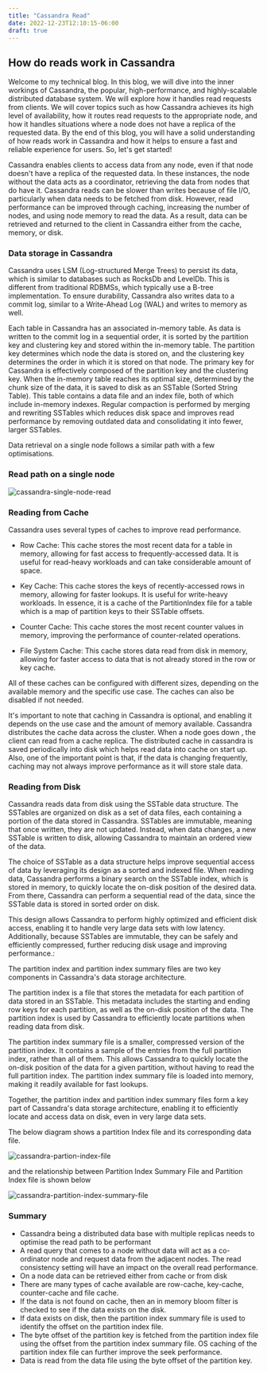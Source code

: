 ```yaml
---
title: "Cassandra Read"
date: 2022-12-23T12:10:15-06:00
draft: true
---
```

## How do reads work in Cassandra

Welcome to my technical blog. In this blog, we will dive into the inner workings of Cassandra, the popular, high-performance, and highly-scalable distributed database system. We will explore how it handles read requests from clients. We will cover topics such as how Cassandra achieves its high level of availability, how it routes read requests to the appropriate node, and how it handles situations where a node does not have a replica of the requested data. By the end of this blog, you will have a solid understanding of how reads work in Cassandra and how it helps to ensure a fast and reliable experience for users. So, let's get started!

Cassandra enables clients to access data from any node, even if that node doesn't have a replica of the requested data. In these instances, the node without the data acts as a coordinator, retrieving the data from nodes that do have it. Cassandra reads can be slower than writes because of file I/O, particularly when data needs to be fetched from disk. However, read performance can be improved through caching, increasing the number of nodes, and using node memory to read the data. As a result, data can be retrieved and returned to the client in Cassandra either from the cache, memory, or disk.

### Data storage in Cassandra

Cassandra uses LSM (Log-structured Merge Trees) to persist its data, which is similar to databases such as RocksDb and LevelDb. This is different from traditional RDBMSs, which typically use a B-tree implementation. To ensure durability, Cassandra also writes data to a commit log, similar to a Write-Ahead Log (WAL) and writes to memory as well.

Each table in Cassandra has an associated in-memory table. As data is written to the commit log in a sequential order, it is sorted by the partition key and clustering key and stored within the in-memory table. The partition key determines which node the data is stored on, and the clustering key determines the order in which it is stored on that node. The primary key for Cassandra is effectively composed of the partition key and the clustering key. When the in-memory table reaches its optimal size, determined by the chunk size of the data, it is saved to disk as an SSTable (Sorted String Table). This table contains a data file and an index file, both of which include in-memory indexes. Regular compaction is performed by merging and rewriting SSTables which reduces disk space and improves read performance by removing outdated data and consolidating it into fewer, larger SSTables. 

Data retrieval on a single node follows a similar path with a few optimisations.

### Read path on a single node

![cassandra-single-node-read](https://imgur.com/pJWms3I.png)

### Reading from Cache

Cassandra uses several types of caches to improve read performance.

* Row Cache: This cache stores the most recent data for a table in memory, allowing for fast access to frequently-accessed data. It is useful for read-heavy workloads and can take considerable amount of space. 

* Key Cache: This cache stores the keys of recently-accessed rows in memory, allowing for faster lookups. It is useful for write-heavy workloads. In essence, it is a cache of the PartitionIndex file for a table which is a map of partition keys to their SSTable offsets.

* Counter Cache: This cache stores the most recent counter values in memory, improving the performance of counter-related operations.

* File System Cache: This cache stores data read from disk in memory, allowing for faster access to data that is not already stored in the row or key cache.

All of these caches can be configured with different sizes, depending on the available memory and the specific use case. The caches can also be disabled if not needed.

It's important to note that caching in Cassandra is optional, and enabling it depends on the use case and the amount of memory available. Cassandra distributes the cache data across the cluster. When a node goes down , the client can read from a cache replica. The distributed cache in cassandra is saved periodically into disk which helps read data into cache on start up.  Also, one of the important point is that, if the data is changing frequently, caching may not always improve performance as it will store stale data.

### Reading from Disk

Cassandra reads data from disk using the SSTable data structure. The SSTables are organized on disk as a set of data files, each containing a portion of the data stored in Cassandra. SSTables are immutable, meaning that once written, they are not updated. Instead, when data changes, a new SSTable is written to disk, allowing Cassandra to maintain an ordered view of the data.

The choice of SSTable as a data structure helps improve sequential access of data by leveraging its design as a sorted and indexed file. When reading data, Cassandra performs a binary search on the SSTable index, which is stored in memory, to quickly locate the on-disk position of the desired data. From there, Cassandra can perform a sequential read of the data, since the SSTable data is stored in sorted order on disk.

This design allows Cassandra to perform highly optimized and efficient disk access, enabling it to handle very large data sets with low latency. Additionally, because SSTables are immutable, they can be safely and efficiently compressed, further reducing disk usage and improving performance.:

The partition index and partition index summary files are two key components in Cassandra's data storage architecture.

The partition index is a file that stores the metadata for each partition of data stored in an SSTable. This metadata includes the starting and ending row keys for each partition, as well as the on-disk position of the data. The partition index is used by Cassandra to efficiently locate partitions when reading data from disk.

The partition index summary file is a smaller, compressed version of the partition index. It contains a sample of the entries from the full partition index, rather than all of them. This allows Cassandra to quickly locate the on-disk position of the data for a given partition, without having to read the full partition index. The partition index summary file is loaded into memory, making it readily available for fast lookups.

Together, the partition index and partition index summary files form a key part of Cassandra's data storage architecture, enabling it to efficiently locate and access data on disk, even in very large data sets.

The below diagram shows a partition Index file and its corresponding data file.

![cassandra-partion-index-file](https://i.imgur.com/OvJlmoz.png)

and the relationship between Partition Index Summary File and Partition Index file is shown below

![cassandra-partition-index-summary-file](https://i.imgur.com/SQDtdbv.png)

### Summary

* Cassandra being a distributed data base with multiple replicas needs to optimise the read path to be performant
* A read query that comes to a node without data will act as a co-ordinator node and request data from the adjacent nodes. The read consistency setting will have an impact on the overall read performance.
* On a node data can be retrieved either from cache or from disk
* There are many types of cache available are row-cache, key-cache, counter-cache and file cache.
* If the data is not found on cache, then an in memory bloom filter is checked to see if the data exists on the disk.
* If data exists on disk, then the partition index summary file is used to identify the offset on the partition index file.
* The byte offset of the partition key is fetched from the partition index file using the offset from the partition index summary file. OS caching of the partition index file can further improve the seek performance.
* Data is read from the data file using the byte offset of the partition key.
